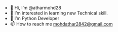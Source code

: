 - 👋 Hi, I’m @atharmohd28
- 👀 I’m interested in learning new Technical skill.
- 🌱 I’m Python Developer 
- 📫 How to reach me mohdathar2842@gmail.com

<!---
atharmohd28/atharmohd28 is a ✨ special ✨ repository because its `README.md` (this file) appears on your GitHub profile.
You can click the Preview link to take a look at your changes.
--->

